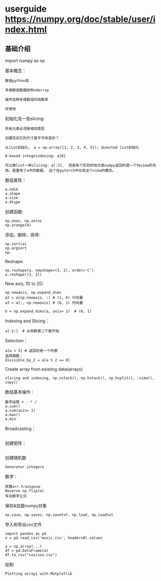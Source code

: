 # userguide https://numpy.org/doc/stable/user/index.html

## 基础介绍
import numpy as np

基本概念：
```
数值python库

多维数组数据结构ndarray

操作这种多维数组的函数库

非常快
```

初始化及一些slicing:
```
所有元素必须是相同类型

创建完后它的尺寸是不可改变的？

从list初始化， a = np.array([1, 2, 3, 4, 5]); 从nested list初始化

0-based integeindexing: a[0]

可以像list一样slicing: a[:3],  但是有个区别的地方是numpy返回的是一个叫view的东西，是重用了a中的数据。 这个在pytorch中也有这个view的概念。
```

数组属性：
```
a.ndim
a.shape
a.size
a.dtype
```

创建函数:
```
np.ones, np.zeros
np.arange(4)
```

添加，删除，排序:
```
np.sort(a)
np.argsort
np.
```

Reshape:
```
np.reshape(a, newshape=(3, 2), order='C')
a.reshape((3, 2))
```

New axis, 1D to 2D:
```
np.newaxis, np.expand_dims
a2 = a[np.newaxis, :] # (1, 6) 行向量
a3 = a[:, np.newaxis] # (6, 1) 列向量

b = np.expand_dims(a, axis= 1)  # (6, 1) 
```

Indexing and Slicing：
```
a[-2:]  # 从倒数第二个数开始
```

Selection：
```
a[a < 5] # 返回的是一个列表
选择偶数：
divisible_by_2 = a[a % 2 == 0]

```

Create array from existing data(arrays)
```
slicing and indexing, np.vstack(), np.hstack(), np.hsplit(), .view(), copy()

```


数组基本操作：
```
数学运算 + - * /
a.sum()
a.sum(axis= 1)
a.max()
a.min

```

Broadcasting：
```

```

创建矩阵：
```
```

创建随机数
```
Generator.integers
```

数学：
```
转置arr.transpose
Reverse np.flip(a)
写出数学公式
```

保存&加载numpy对象
```
np.save, np.savez, np.savetxt, np.load, np.loadtxt
```

导入和导出csv文件
```
import pandas as pd
x = pd.read_csv('music.csv', header=0).values

a = np.array(...)
df = pd.DataFrame(a)
df.to_csv("xxx/xxx.csv")
```

绘制
```
Plotting arrays with Matplotlib

```
